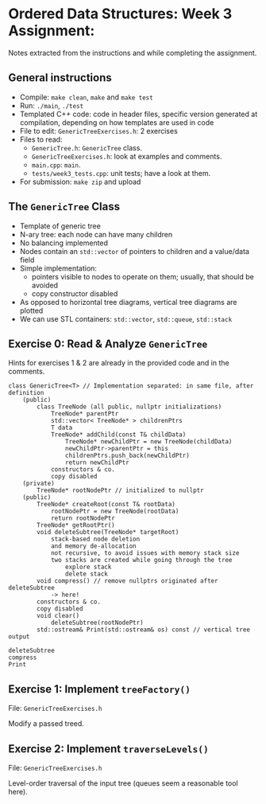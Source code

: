 # Ordered Data Structures: Week 3 Assignment: 

Notes extracted from the instructions and while completing the assignment.

## General instructions

- Compile: `make clean`, `make` and `make test`
- Run: `./main`, `./test`
- Templated C++ code: code in header files, specific version generated at compilation, depending on how templates are used in code
- File to edit: `GenericTreeExercises.h`: 2 exercises
- Files to read:
    - `GenericTree.h`: `GenericTree` class.
    - `GenericTreeExercises.h`: look at examples and comments.
    - `main.cpp`: `main`.
    - `tests/week3_tests.cpp`: unit tests; have a look at them.
- For submission: `make zip` and upload

## The `GenericTree` Class

- Template of generic tree
- N-ary tree: each node can have many children
- No balancing implemented
- Nodes contain an `std::vector` of pointers to children and a value/data field
- Simple implementation:
  - pointers visible to nodes to operate on them; usually, that should be avoided
  - copy constructor disabled
- As opposed to horizontal tree diagrams, vertical tree diagrams are plotted
- We can use STL containers: `std::vector`, `std::queue`, `std::stack`

## Exercise 0: Read & Analyze `GenericTree` 

Hints for exercises 1 & 2 are already in the provided code and in the comments.

```
class GenericTree<T> // Implementation separated: in same file, after definition
    (public)
        class TreeNode (all public, nullptr initializations)
            TreeNode* parentPtr
            std::vector< TreeNode* > childrenPtrs
            T data
            TreeNode* addChild(const T& childData)
                TreeNode* newChildPtr = new TreeNode(childData)
                newChildPtr->parentPtr = this
                childrenPtrs.push_back(newChildPtr)
                return newChildPtr
            constructors & co.
            copy disabled
    (private)
        TreeNode* rootNodePtr // initialized to nullptr
    (public)
        TreeNode* createRoot(const T& rootData)
            rootNodePtr = new TreeNode(rootData)
            return rootNodePtr
        TreeNode* getRootPtr()
        void deleteSubtree(TreeNode* targetRoot)
            stack-based node deletion
            and memory de-allocation
            not recursive, to avoid issues with memory stack size
            two stacks are created while going through the tree
                explore stack
                delete stack
        void compress() // remove nullptrs originated after deleteSubtree
            -> here!
        constructors & co.
        copy disabled
        void clear()
            deleteSubtree(rootNodePtr)
        std::ostream& Print(std::ostream& os) const // vertical tree output

deleteSubtree
compress
Print

```

## Exercise 1: Implement `treeFactory()`

File: `GenericTreeExercises.h`

Modify a passed treed.

## Exercise 2: Implement `traverseLevels()` 

File: `GenericTreeExercises.h`

Level-order traversal of the input tree (queues seem a reasonable tool here).